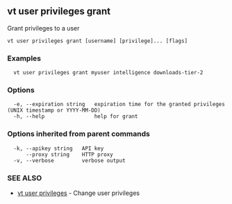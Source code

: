 ## vt user privileges grant

Grant privileges to a user

```
vt user privileges grant [username] [privilege]... [flags]
```

### Examples

```
  vt user privileges grant myuser intelligence downloads-tier-2
```

### Options

```
  -e, --expiration string   expiration time for the granted privileges (UNIX timestamp or YYYY-MM-DD)
  -h, --help                help for grant
```

### Options inherited from parent commands

```
  -k, --apikey string   API key
      --proxy string    HTTP proxy
  -v, --verbose         verbose output
```

### SEE ALSO

* [vt user privileges](vt_user_privileges.md)	 - Change user privileges

